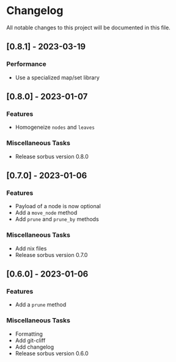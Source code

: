 # Changelog

All notable changes to this project will be documented in this file.

## [0.8.1] - 2023-03-19

### Performance

- Use a specialized map/set library

## [0.8.0] - 2023-01-07

### Features

- Homogeneize `nodes` and `leaves`

### Miscellaneous Tasks

- Release sorbus version 0.8.0

## [0.7.0] - 2023-01-06

### Features

- Payload of a node is now optional
- Add a `move_node` method
- Add `prune` and `prune_by` methods

### Miscellaneous Tasks

- Add nix files
- Release sorbus version 0.7.0

## [0.6.0] - 2023-01-06

### Features

- Add a `prune` method

### Miscellaneous Tasks

- Formatting
- Add git-cliff
- Add changelog
- Release sorbus version 0.6.0

<!-- generated by git-cliff -->
